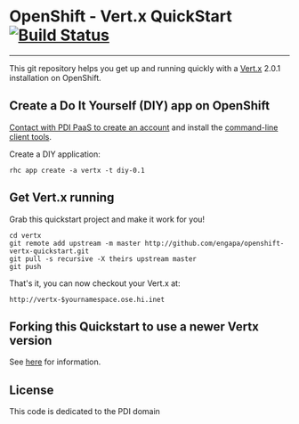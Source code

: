 OpenShift - Vert.x QuickStart  [![Build Status](https://travis-ci.org/engapa/openshift-vertx-quickstart.png)](https://travis-ci.org/engapa/openshift-vertx-quickstart)
=============================
***

This git repository helps you get up and running quickly with a [Vert.x](https://github.com/purplefox/vert.x) 2.0.1 installation on OpenShift.

Create a Do It Yourself (DIY) app on OpenShift
----------------------------------------------
<a href="mailto:engapa@aurigae.com">Contact with PDI PaaS to create an account</a> and install the <a href="https://www.openshift.com/get-started">command-line client tools</a>.

Create a DIY application:

    rhc app create -a vertx -t diy-0.1

Get Vert.x running
----------------------------
Grab this quickstart project and make it work for you!

    cd vertx
    git remote add upstream -m master http://github.com/engapa/openshift-vertx-quickstart.git
    git pull -s recursive -X theirs upstream master
    git push

That's it, you can now checkout your Vert.x at:

    http://vertx-$yournamespace.ose.hi.inet


Forking this Quickstart to use a newer Vertx version
-----------------------------------------------------
See [here](HowToUpdate.md) for information.

License
-------
This code is dedicated to the PDI domain
